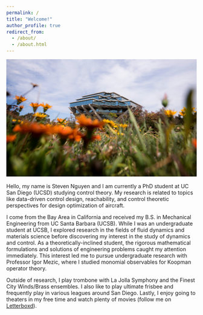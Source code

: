 ```yaml
---
permalink: /
title: "Welcome!"
author_profile: true
redirect_from: 
  - /about/
  - /about.html
---
```



![Photo of UCSD campus](/images/UCSD_Images/geisel-erik-jepsen.jpg)


Hello, my name is Steven Nguyen and I am currently a PhD student at UC San Diego (UCSD) studying control theory. My research is related to topics like data-driven control design, reachability, and control theoretic perspectives for design optimization of aircraft.

I come from the Bay Area in California and received my B.S. in Mechanical Engineering from UC Santa Barbara (UCSB). While I was an undergraduate student at UCSB, I explored research in the fields of fluid dynamics and materials science before discovering my interest in the study of dynamics and control. As a theoretically-inclined student, the rigorous mathematical formulations and solutions of engineering problems caught my attention immediately. This interest led me to pursue undergraduate research with Professor Igor Mezic, where I studied monomial observables for Koopman operator theory.

Outside of research, I play trombone with La Jolla Symphony and the Finest City Winds/Brass ensembles. I also like to play ultimate frisbee and frequently play in various leagues around San Diego. Lastly, I enjoy going to theaters in my free time and watch plenty of movies (follow me on [Letterboxd](https://boxd.it/1irUV)).
